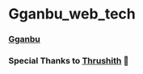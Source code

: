 # Gganbu_web_tech

### [Gganbu](https://gganbu-web-tech.herokuapp.com/)

### Special Thanks to [Thrushith](https://github.com/Thrushith) 🤞

